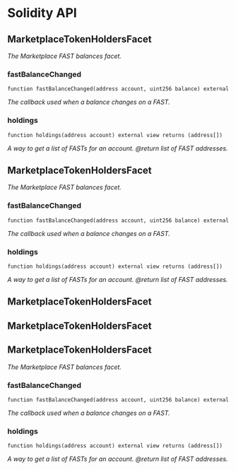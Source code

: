 # Solidity API

## MarketplaceTokenHoldersFacet

_The Marketplace FAST balances facet._

### fastBalanceChanged

```solidity
function fastBalanceChanged(address account, uint256 balance) external
```

_The callback used when a balance changes on a FAST._

### holdings

```solidity
function holdings(address account) external view returns (address[])
```

_A way to get a list of FASTs for an account.
 @return list of FAST addresses._

## MarketplaceTokenHoldersFacet

_The Marketplace FAST balances facet._

### fastBalanceChanged

```solidity
function fastBalanceChanged(address account, uint256 balance) external
```

_The callback used when a balance changes on a FAST._

### holdings

```solidity
function holdings(address account) external view returns (address[])
```

_A way to get a list of FASTs for an account.
 @return list of FAST addresses._

## MarketplaceTokenHoldersFacet

## MarketplaceTokenHoldersFacet

## MarketplaceTokenHoldersFacet

_The Marketplace FAST balances facet._

### fastBalanceChanged

```solidity
function fastBalanceChanged(address account, uint256 balance) external
```

_The callback used when a balance changes on a FAST._

### holdings

```solidity
function holdings(address account) external view returns (address[])
```

_A way to get a list of FASTs for an account.
 @return list of FAST addresses._

